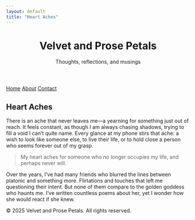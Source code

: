 ```yaml
---
layout: default
title: "Heart Aches"
---
```


<header>
    <h1>Velvet and Prose Petals</h1>
    <p>Thoughts, reflections, and musings</p>
</header>

<nav>
    <a href="#home">Home</a>
    <a href="#about">About</a>
    <a href="#contact">Contact</a>
</nav>

<article>
    <h2>Heart Aches</h2>
    <p>There is an ache that never leaves me—a yearning for something just out of reach. It feels constant, as though I am always chasing shadows, trying to fill a void I can’t quite name. Every glance at my phone stirs that ache: a wish to look like someone else, to live their life, or to hold close a person who seems forever out of my grasp.</p>
    <blockquote>My heart aches for someone who no longer occupies my life, and perhaps never will.</blockquote>
    <p>Over the years, I’ve had many friends who blurred the lines between platonic and something more. Flirtations and touches that left me questioning their intent. But none of them compare to the golden goddess who haunts me. I’ve written countless poems about her, yet I wonder how she would react if she knew.</p>
</article>

<footer>
    <p>&copy; 2025 Velvet and Prose Petals. All rights reserved.</p>
</footer>
